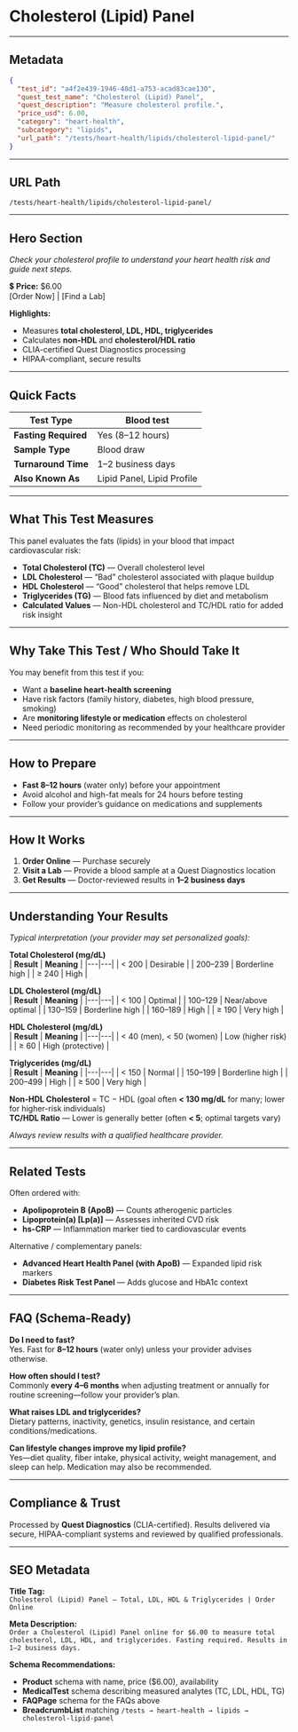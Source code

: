 # Cholesterol (Lipid) Panel

---

## Metadata
```json
{
  "test_id": "a4f2e439-1946-48d1-a753-acad83cae130",
  "quest_test_name": "Cholesterol (Lipid) Panel",
  "quest_description": "Measure cholesterol profile.",
  "price_usd": 6.00,
  "category": "heart-health",
  "subcategory": "lipids",
  "url_path": "/tests/heart-health/lipids/cholesterol-lipid-panel/"
}
```

---

## URL Path
`/tests/heart-health/lipids/cholesterol-lipid-panel/`

---

## Hero Section
_Check your cholesterol profile to understand your heart health risk and guide next steps._

💲 **Price:** $6.00  
[Order Now] | [Find a Lab]

**Highlights:**
- Measures **total cholesterol, LDL, HDL, triglycerides**
- Calculates **non-HDL** and **cholesterol/HDL ratio**
- CLIA-certified Quest Diagnostics processing
- HIPAA-compliant, secure results

---

## Quick Facts
| **Test Type**         | Blood test |
|----------------------|------------|
| **Fasting Required** | Yes (8–12 hours) |
| **Sample Type**      | Blood draw |
| **Turnaround Time**  | 1–2 business days |
| **Also Known As**    | Lipid Panel, Lipid Profile |

---

## What This Test Measures
This panel evaluates the fats (lipids) in your blood that impact cardiovascular risk:
- **Total Cholesterol (TC)** — Overall cholesterol level  
- **LDL Cholesterol** — “Bad” cholesterol associated with plaque buildup  
- **HDL Cholesterol** — “Good” cholesterol that helps remove LDL  
- **Triglycerides (TG)** — Blood fats influenced by diet and metabolism  
- **Calculated Values** — Non-HDL cholesterol and TC/HDL ratio for added risk insight

---

## Why Take This Test / Who Should Take It
You may benefit from this test if you:
- Want a **baseline heart-health screening**
- Have risk factors (family history, diabetes, high blood pressure, smoking)
- Are **monitoring lifestyle or medication** effects on cholesterol
- Need periodic monitoring as recommended by your healthcare provider

---

## How to Prepare
- **Fast 8–12 hours** (water only) before your appointment  
- Avoid alcohol and high-fat meals for 24 hours before testing  
- Follow your provider’s guidance on medications and supplements

---

## How It Works
1. **Order Online** — Purchase securely  
2. **Visit a Lab** — Provide a blood sample at a Quest Diagnostics location  
3. **Get Results** — Doctor-reviewed results in **1–2 business days**

---

## Understanding Your Results
*Typical interpretation (your provider may set personalized goals):*

**Total Cholesterol (mg/dL)**  
| **Result** | **Meaning** |
|---|---|
| < 200 | Desirable |
| 200–239 | Borderline high |
| ≥ 240 | High |

**LDL Cholesterol (mg/dL)**  
| **Result** | **Meaning** |
|---|---|
| < 100 | Optimal |
| 100–129 | Near/above optimal |
| 130–159 | Borderline high |
| 160–189 | High |
| ≥ 190 | Very high |

**HDL Cholesterol (mg/dL)**  
| **Result** | **Meaning** |
|---|---|
| < 40 (men), < 50 (women) | Low (higher risk) |
| ≥ 60 | High (protective) |

**Triglycerides (mg/dL)**  
| **Result** | **Meaning** |
|---|---|
| < 150 | Normal |
| 150–199 | Borderline high |
| 200–499 | High |
| ≥ 500 | Very high |

**Non-HDL Cholesterol** = TC − HDL (goal often **< 130 mg/dL** for many; lower for higher-risk individuals)  
**TC/HDL Ratio** — Lower is generally better (often **< 5**; optimal targets vary)

*Always review results with a qualified healthcare provider.*

---

## Related Tests
Often ordered with:
- **Apolipoprotein B (ApoB)** — Counts atherogenic particles  
- **Lipoprotein(a) [Lp(a)]** — Assesses inherited CVD risk  
- **hs-CRP** — Inflammation marker tied to cardiovascular events

Alternative / complementary panels:
- **Advanced Heart Health Panel (with ApoB)** — Expanded lipid risk markers  
- **Diabetes Risk Test Panel** — Adds glucose and HbA1c context

---

## FAQ (Schema-Ready)
**Do I need to fast?**  
Yes. Fast for **8–12 hours** (water only) unless your provider advises otherwise.

**How often should I test?**  
Commonly **every 4–6 months** when adjusting treatment or annually for routine screening—follow your provider’s plan.

**What raises LDL and triglycerides?**  
Dietary patterns, inactivity, genetics, insulin resistance, and certain conditions/medications.

**Can lifestyle changes improve my lipid profile?**  
Yes—diet quality, fiber intake, physical activity, weight management, and sleep can help. Medication may also be recommended.

---

## Compliance & Trust
Processed by **Quest Diagnostics** (CLIA-certified). Results delivered via secure, HIPAA-compliant systems and reviewed by qualified professionals.

---

## SEO Metadata
**Title Tag:**  
`Cholesterol (Lipid) Panel – Total, LDL, HDL & Triglycerides | Order Online`

**Meta Description:**  
`Order a Cholesterol (Lipid) Panel online for $6.00 to measure total cholesterol, LDL, HDL, and triglycerides. Fasting required. Results in 1–2 business days.`

**Schema Recommendations:**
- **Product** schema with name, price ($6.00), availability
- **MedicalTest** schema describing measured analytes (TC, LDL, HDL, TG)
- **FAQPage** schema for the FAQs above
- **BreadcrumbList** matching `/tests → heart-health → lipids → cholesterol-lipid-panel`
